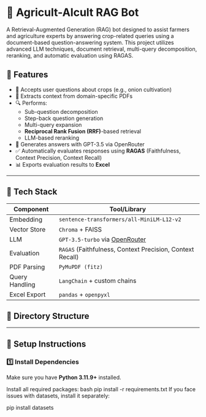 # 🌾 Agricult-AIcult RAG Bot

A Retrieval-Augmented Generation (RAG) bot designed to assist farmers and agriculture experts by answering crop-related queries using a document-based question-answering system. This project utilizes advanced LLM techniques, document retrieval, multi-query decomposition, reranking, and automatic evaluation using RAGAS.

## 📌 Features

- 💬 Accepts user questions about crops (e.g., onion cultivation)
- 📄 Extracts context from domain-specific PDFs
- 🔍 Performs:
  - Sub-question decomposition
  - Step-back question generation
  - Multi-query expansion
  - **Reciprocal Rank Fusion (RRF)**-based retrieval
  - LLM-based reranking
- 🧠 Generates answers with GPT-3.5 via OpenRouter
- ✅ Automatically evaluates responses using **RAGAS** (Faithfulness, Context Precision, Context Recall)
- 📊 Exports evaluation results to **Excel**

---

## 🧰 Tech Stack

| Component       | Tool/Library                                |
|----------------|----------------------------------------------|
| Embedding       | `sentence-transformers/all-MiniLM-L12-v2`   |
| Vector Store    | `Chroma` + FAISS                            |
| LLM             | `GPT-3.5-turbo` via [OpenRouter](https://openrouter.ai) |
| Evaluation      | `RAGAS` (Faithfulness, Context Precision, Context Recall) |
| PDF Parsing     | `PyMuPDF (fitz)`                            |
| Query Handling  | `LangChain` + custom chains                 |
| Excel Export    | `pandas` + `openpyxl`                       |

## 📂 Directory Structure


---

## 🔧 Setup Instructions

### 1️⃣ Install Dependencies

Make sure you have **Python 3.11.9+** installed.

Install all required packages:
bash
pip install -r requirements.txt
If you face issues with datasets, install it separately:

pip install datasets
